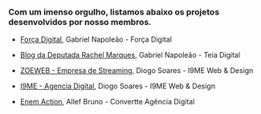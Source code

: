 ### Com um imenso orgulho, listamos abaixo os projetos desenvolvidos por nosso membros.

- [Força Digital](http://forcadigital.com), Gabriel Napoleão - Força Digital

- [Blog da Deputada Rachel Marques](http://rachelmarques.org.br), Gabriel Napoleão - Teia Digital

- [ZOEWEB - Empresa de Streaming](http://zoeweb.i9me.com.br), Diogo Soares - I9ME Web & Design

- [I9ME - Agencia Digital](http://www.i9me.com.br), Diogo Soares - I9ME Web & Design

- [Enem Action](https://www.enemaction.com.br/), Allef Bruno - Convertte Agência Digital
